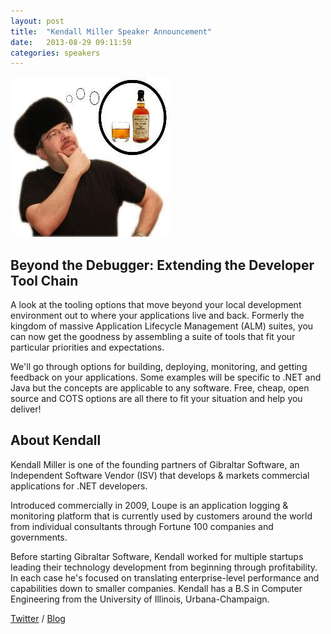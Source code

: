 ```yaml
---
layout: post
title:  "Kendall Miller Speaker Announcement"
date:   2013-08-29 09:11:59
categories: speakers
---
```


<img src="/assets/img/nlconf/kendall.jpeg" class="pull-right img-thumbnail fiddy" />

## Beyond the Debugger: Extending the Developer Tool Chain

<p class="lead">A look at the tooling options that move beyond your local development environment out to where your applications live and back.  Formerly the kingdom of massive Application Lifecycle Management (ALM) suites, you can now get the goodness by assembling a suite of tools that fit your particular priorities and expectations.</p>

We'll go through options for building, deploying, monitoring, and getting feedback on your applications.  Some examples will be specific to .NET and Java but the concepts are applicable to any software.  Free, cheap, open source and COTS options are all there to fit your situation and help you deliver!

## About Kendall

<p class="lead">Kendall Miller is one of the founding partners of Gibraltar Software, an Independent Software Vendor (ISV) that develops & markets commercial applications for .NET developers.</p>

Introduced commercially in 2009, Loupe is an application logging & monitoring platform that is currently used by customers around the world from individual consultants through Fortune 100 companies and governments. 

Before starting Gibraltar Software, Kendall worked for multiple startups leading their technology development from beginning through profitability.  In each case he's focused on translating enterprise-level performance and capabilities down to smaller companies. Kendall has a B.S in Computer Engineering from the University of Illinois, Urbana-Champaign.

[Twitter](https://twitter.com/kendallmiller) / [Blog](http://rocksolid.gibraltarsoftware.com/)